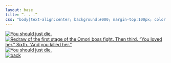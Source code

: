 ```yaml
---
layout: base
title: “. . .”
css: "body{text-align:center; background:#000; margin-top:100px; color:#fff;} ::selection{background:#000;} main a{display:inline-block; line-height:0;} #oa{cursor:default; max-width:1280px;} img{max-width:100%; height:auto;} .oa-txt img{transition:1s;} .oa-txt img:hover,.oa-txt img:active,.oa-txt img:focus{opacity:0; transition:.35s;} #oa1{background:url(../assets/img/oa-jd1b.png);} #oa2{background:url(../assets/img/oa-jd2b.png); margin:15em 0;} footer{margin:1em; padding:10em 0 .5em;} #back{opacity:.5; transition:1s;} #back:hover,#back:focus,#back:active{opacity:1; transition:.5s}"
---
```

<main>
	<div><a href="https://omori.bandcamp.com/track/omori" id="oa1" class="oa-txt"><img src="{%include url.html%}/assets/img/oa-jd1a.png" alt="You should just die."></a></div>
	<div><a href="{%include url.html%}/assets/img/art/2023-02-06.png" target="_blank" id="oa"><img src="{%include url.html%}/assets/img/art/2023-02-06.png" alt="Redraw of the first stage of the Omori boss fight. Then third. “You loved her.” Sixth. “And you killed her.”"></a></div>
	<div><a href="https://omori.bandcamp.com/track/omori-alter" id="oa2" class="oa-txt"><img src="{%include url.html%}/assets/img/oa-jd2a.png" alt="You should just die."></a></div>
</main>
<footer><a href="omori#altdesc" id="back"><img src="{%include url.html%}/assets/img/fork-mini.png" alt="back"></a></footer>